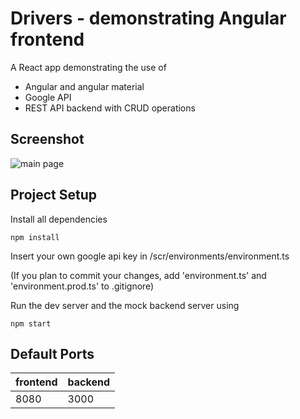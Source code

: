 # Drivers - demonstrating Angular frontend

A React app demonstrating the use of 
- Angular and angular material
- Google API
- REST API backend with CRUD operations

## Screenshot
![main page](https://github.com/eldar158/drivers/blob/main/screenshots/main-page.png?raw=true)

## Project Setup

Install all dependencies
```
npm install
```

Insert your own google api key in /scr/environments/environment.ts

(If you plan to commit your changes, add 'environment.ts' and 'environment.prod.ts' to .gitignore)

Run the dev server and the mock backend server using
```
npm start
```
## Default Ports
frontend | backend |
--- | --- |
8080 | 3000 |

